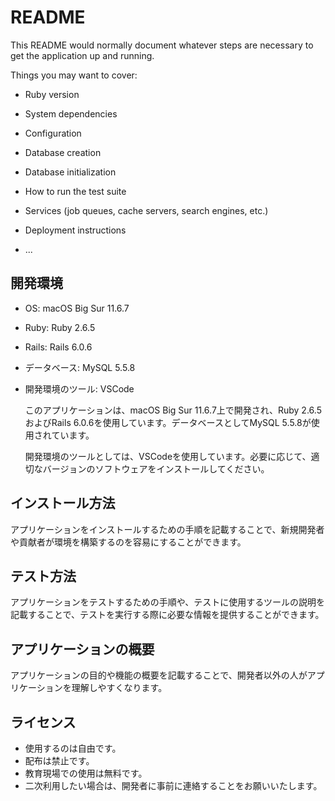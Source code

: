 # README

This README would normally document whatever steps are necessary to get the
application up and running.

Things you may want to cover:

* Ruby version

* System dependencies

* Configuration

* Database creation

* Database initialization

* How to run the test suite

* Services (job queues, cache servers, search engines, etc.)

* Deployment instructions

* ...

## 開発環境
- OS: macOS Big Sur 11.6.7
- Ruby: Ruby 2.6.5
- Rails: Rails 6.0.6
- データベース: MySQL 5.5.8
- 開発環境のツール: VSCode

  このアプリケーションは、macOS Big Sur 11.6.7上で開発され、Ruby 2.6.5およびRails 6.0.6を使用しています。データベースとしてMySQL 5.5.8が使用されています。

  開発環境のツールとしては、VSCodeを使用しています。必要に応じて、適切なバージョンのソフトウェアをインストールしてください。

## インストール方法
 アプリケーションをインストールするための手順を記載することで、新規開発者や貢献者が環境を構築するのを容易にすることができます。
## テスト方法
 アプリケーションをテストするための手順や、テストに使用するツールの説明を記載することで、テストを実行する際に必要な情報を提供することができます。
## アプリケーションの概要
 アプリケーションの目的や機能の概要を記載することで、開発者以外の人がアプリケーションを理解しやすくなります。

## ライセンス

- 使用するのは自由です。
- 配布は禁止です。
- 教育現場での使用は無料です。
- 二次利用したい場合は、開発者に事前に連絡することをお願いいたします。
